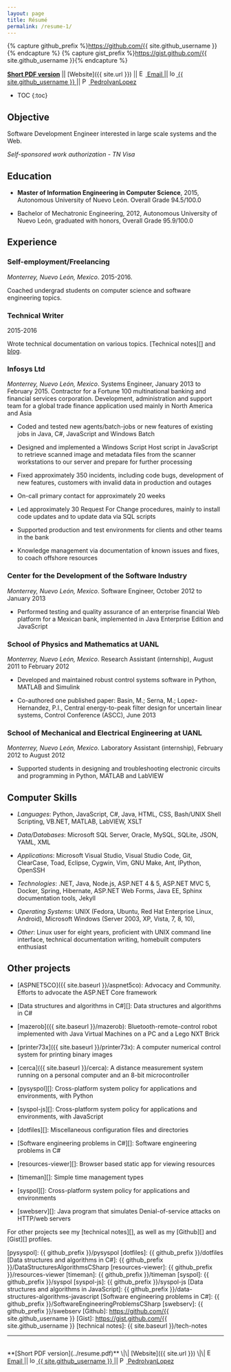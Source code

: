 ```yaml
---
layout: page
title: Résumé
permalink: /resume-1/
---
```


{% capture github_prefix %}https://github.com/{{ site.github_username }}{% endcapture %}
{% capture gist_prefix %}https://gist.github.com/{{ site.github_username }}{% endcapture %}

**[Short PDF version](../resume.pdf)**  \|\| [Website]({{ site.url }}) \|\| <a href="mailto:{{ site.email }}" alt="Email" title="Email">
    <img class="icon" src="{{ site.baseurl }}/{{ site.images_dir }}/buttons/email.png" alt="Email" title="Email" height="15px" width="15px" />
    <span class="username">Email</span>
</a> || <a href="https://github.com/{{ site.github_username }}" title="lopezpdvn@github.com">
  <img class="icon" src="{{ site.baseurl }}/{{ site.images_dir }}/buttons/github.png" alt="lopezpdvn@github.com" title="lopezpdvn@github.com" height="15px" width="15px" />
  <span class="username">{{ site.github_username }}</span>
</a> || <a href="https://www.linkedin.com/in/pedroivanlopez" alt="PedroIvanLopez@linkedin" title="PedroIvanLopez@linkedin">
  <img class="icon" src="{{ site.baseurl }}/{{ site.images_dir }}/buttons/linkedin.png" alt="PedroIvanLopez@linkedin" title="PedroIvanLopez@linkedin" height="15px" width="15px" />
  <span class="username">PedroIvanLopez</span>
</a>

* TOC
{:toc}

## Objective

Software Development Engineer interested in large scale systems and the Web.

*Self-sponsored work authorization - TN Visa*

## Education

- **Master of Information Engineering in Computer Science**, 2015, Autonomous
  University of Nuevo León.  Overall Grade 94.5/100.0

- Bachelor of Mechatronic Engineering, 2012, Autonomous University of Nuevo
  León, graduated with honors, Overall Grade 95.9/100.0

## Experience

### Self-employment/Freelancing

*Monterrey, Nuevo León, Mexico*. 2015-2016.

Coached undergrad students on computer science and software engineering topics.

### Technical Writer

2015-2016

Wrote technical documentation on various topics. [Technical notes][] and
[blog](http://pedroivanlopez.com/blog).

### Infosys Ltd

*Monterrey, Nuevo León, Mexico*. Systems Engineer, January 2013 to February
2015.  Contractor for a Fortune 100 multinational banking and financial
services corporation. Development, administration and support team for a global
trade finance application used mainly in North America and Asia

- Coded and tested new agents/batch-jobs or new features of existing jobs in
  Java, C#, JavaScript and Windows Batch

- Designed and implemented a Windows Script Host script in JavaScript to
  retrieve scanned image and metadata files from the scanner workstations to
  our server and prepare for further processing

- Fixed approximately 350 incidents, including code bugs, development of new
  features, customers with invalid data in production and outages

- On-call primary contact for approximately 20 weeks

- Led approximately 30 Request For Change procedures, mainly to install code
  updates and to update data via SQL scripts

- Supported production and test environments for clients and other teams in the
  bank

- Knowledge management via documentation of known issues and fixes, to coach
  offshore resources

### Center for the Development of the Software Industry

*Monterrey, Nuevo León, Mexico*.  Software Engineer, October 2012 to January
2013

- Performed testing and quality assurance of an enterprise financial Web
  platform for a Mexican bank, implemented in Java Enterprise Edition and
  JavaScript

### School of Physics and Mathematics at UANL

*Monterrey, Nuevo León, Mexico*. Research Assistant (internship), August 2011
to February 2012

- Developed and maintained robust control systems software in Python, MATLAB
  and Simulink

- Co-authored one published paper: Basin, M.; Serna, M.; Lopez-Hernandez, P.I.,
  Central energy-to-peak filter design for uncertain linear systems, Control
  Conference (ASCC), June 2013

### School of Mechanical and Electrical Engineering at UANL

*Monterrey, Nuevo León, Mexico*.  Laboratory Assistant (internship), February
2012 to August 2012

- Supported students in designing and troubleshooting electronic circuits and
  programming in Python, MATLAB and LabVIEW

## Computer Skills

- *Languages*: Python, JavaScript, C#, Java, HTML, CSS, Bash/UNIX Shell
  Scripting, VB.NET, MATLAB, LabVIEW, XSLT

- *Data/Databases*: Microsoft SQL Server, Oracle, MySQL, SQLite, JSON, YAML,
  XML

- *Applications*: Microsoft Visual Studio, Visual Studio Code, Git, ClearCase,
  Toad, Eclipse, Cygwin, Vim, GNU Make, Ant, IPython, OpenSSH

- *Technologies*: .NET, Java, Node.js, ASP.NET 4 & 5, ASP.NET MVC 5, Docker,
  Spring, Hibernate, ASP.NET Web Forms, Java EE, Sphinx documentation tools,
  Jekyll

- *Operating Systems*: UNIX (Fedora, Ubuntu, Red Hat Enterprise Linux,
  Android), Microsoft Windows (Server 2003, XP, Vista, 7, 8, 10),

- *Other*: Linux user for eight years, proficient with UNIX command line
  interface, technical documentation writing, homebuilt computers enthusiast

## Other projects

- [ASPNET5CO]({{ site.baseurl }}/aspnet5co): Advocacy and Community.  Efforts
  to advocate the ASP.NET Core framework

- [Data structures and algorithms in C#][]: Data structures and algorithms in
  C#

- [mazerob]({{ site.baseurl }}/mazerob): Bluetooth-remote-control robot
  implemented with Java Virtual Machines on a PC and a Lego NXT Brick

- [printer73x]({{ site.baseurl }}/printer73x): A computer numerical control
  system for printing binary images

- [cerca]({{ site.baseurl }}/cerca): A distance measurement system running on a
  personal computer and an 8-bit microcontroller

- [pysyspol][]: Cross-platform system policy for applications and environments,
  with Python

- [syspol-js][]: Cross-platform system policy for applications and
  environments, with JavaScript

- [dotfiles][]: Miscellaneous configuration files and directories

- [Software engineering problems in C#][]: Software engineering problems in C#

- [resources-viewer][]: Browser based static app for viewing resources

- [timeman][]: Simple time management types

- [syspol][]: Cross-platform system policy for applications and environments

- [swebserv][]: Java program that simulates Denial-of-service attacks on
  HTTP/web servers

For other projects see my [technical notes][], as well as my [Github][] and
[Gist][] profiles.

[pysyspol]: {{ github_prefix }}/pysyspol
[dotfiles]: {{ github_prefix }}/dotfiles
[Data structures and algorithms in C#]: {{ github_prefix }}/DataStructuresAlgorithmsCSharp
[resources-viewer]: {{ github_prefix }}/resources-viewer
[timeman]: {{ github_prefix }}/timeman
[syspol]: {{ github_prefix }}/syspol
[syspol-js]: {{ github_prefix }}/syspol-js
[Data structures and algorithms in JavaScript]: {{ github_prefix }}/data-structures-algorithms-javascript
[Software engineering problems in C#]: {{ github_prefix }}/SoftwareEngineeringProblemsCSharp
[swebserv]: {{ github_prefix }}/swebserv
[Github]: https://github.com/{{ site.github_username }}
[Gist]: https://gist.github.com/{{ site.github_username }}
[technical notes]: {{ site.baseurl }}/tech-notes

---

<br/>
**[Short PDF version](../resume.pdf)**  \|\| [Website]({{ site.url }}) \|\| <a href="mailto:{{ site.email }}" alt="Email" title="Email">
    <img class="icon" src="{{ site.baseurl }}/{{ site.images_dir }}/buttons/email.png" alt="Email" title="Email" height="15px" width="15px" />
    <span class="username">Email</span>
</a> || <a href="https://github.com/{{ site.github_username }}" title="lopezpdvn@github.com">
  <img class="icon" src="{{ site.baseurl }}/{{ site.images_dir }}/buttons/github.png" alt="lopezpdvn@github.com" title="lopezpdvn@github.com" height="15px" width="15px" />
  <span class="username">{{ site.github_username }}</span>
</a> || <a href="https://www.linkedin.com/in/pedroivanlopez" alt="PedroIvanLopez@linkedin" title="PedroIvanLopez@linkedin">
  <img class="icon" src="{{ site.baseurl }}/{{ site.images_dir }}/buttons/linkedin.png" alt="PedroIvanLopez@linkedin" title="PedroIvanLopez@linkedin" height="15px" width="15px" />
  <span class="username">PedroIvanLopez</span>
</a>
